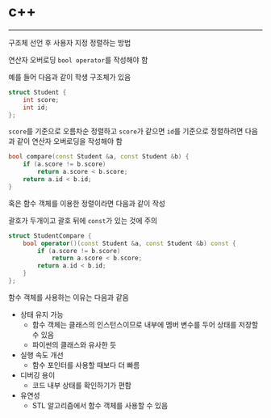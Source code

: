# c++
---
구조체 선언 후 사용자 지정 정렬하는 방법

연산자 오버로딩 `bool operator`를 작성해야 함

예를 들어 다음과 같이 학생 구조체가 있음

```c++
struct Student {
    int score;
    int id;
};
```

`score`를 기준으로 오름차순 정렬하고 `score`가 같으면 `id`를 기준으로 정렬하려면 다음과 같이 연산자 오버로딩을 작성해야 함

```c++
bool compare(const Student &a, const Student &b) {
    if (a.score != b.score)
        return a.score < b.score;
    return a.id < b.id;
}
```

혹은 함수 객체를 이용한 정렬이라면 다음과 같이 작성

괄호가 두개이고 괄호 뒤에 `const`가 있는 것에 주의

```c++
struct StudentCompare {
	bool operator()(const Student &a, const Student &b) const {
		if (a.score != b.score)
			return a.score < b.score;
		return a.id < b.id;
	}
};
```

함수 객체를 사용하는 이유는 다음과 같음

- 상태 유지 가능
  - 함수 객체는 클래스의 인스턴스이므로 내부에 멤버 변수를 두어 상태를 저장할 수 있음
  - 파이썬의 클래스와 유사한 듯
- 실행 속도 개선
  - 함수 포인터를 사용할 때보다 더 빠름
- 디버깅 용이
  - 코드 내부 상태를 확인하기가 편함
- 유연성
  - STL 알고리즘에서 함수 객체를 사용할 수 있음